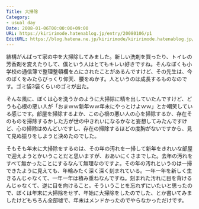 ```yaml
---
Title: 大掃除
Category:
- usual day
Date: 2008-01-06T00:00:00+09:00
URL: https://kiririmode.hatenablog.jp/entry/20080106/p1
EditURL: https://blog.hatena.ne.jp/kiririmode/kiririmode.hatenablog.jp/atom/entry/8454420450078215750
---
```



結構がんばって家の中を大掃除してみました。新しい洗剤を買ったり、トイレの芳香剤を変えたりして、僕という人はとてもキレい好きですね。そんなぼくも小学校の通信簿で整理整頓欄を△にされたことがあるんですけど、その先生は、今のぼくをみたらびっくり仰天、腰をぬかす。人というのは成長するものなのです。ゴミ袋3袋くらいのゴミが出た。


そんな風に、ぼくは心を洗うかのように大掃除に精を出していたんですけど、どうも心根の悪い人が「おまｗｗ新年ｗｗ年末にやっとけよｗｗ」とか嘲笑している感じです。部屋を掃除するよか、この心根の悪い人の心を掃除するか、存在そのものを掃除するかした方が世の中きれいになるかなと妄想してみたんですけど、心の掃除はめんどいですし、存在の掃除するほどの度胸がないですから、見て見ぬ振りをしようと決めたのでした。


そもそも年末に大掃除をするのは、その年の汚れを一掃して新年をきれいな部屋で迎えようとかいうことだと思いますが、おあいにくさまでした。去年の汚れをすべて無かったことにするなんて無理なのですよ。その年の汚れというのは一掃できたように見えても、年輪みたく深く深く刻まれている。一年一年を新しく生きるんじゃなくて、一年一年は積み重ねなんですね。刻まれた汚れに目を背けるんじゃなくて、逆に目を向けること。そういうことを忘れずにいたいと思ったので、ぼくは年末に大掃除をせず、年始に大掃除をしたのでした、とか書いてみましたけどもちろん全部嘘で、年末はメンドかったのでやらなかっただけです。
